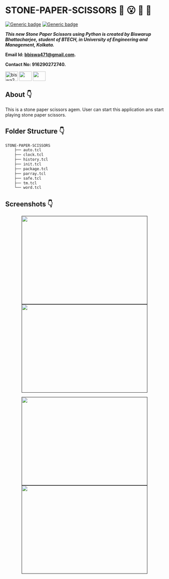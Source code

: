 # STONE-PAPER-SCISSORS :star_struck: :open_mouth: :running: :star2:

[![Generic badge](https://img.shields.io/badge/advance-Python3-yellowgreen)](https://shields.io/) [![Generic badge](https://img.shields.io/badge/intermediate-tcl-red)](https://shields.io/) 
<br>

***This new Stone Paper Scissors using Python is created by Biswarup Bhattacharjee, student of BTECH, in University of Engineering and Management, Kolkata.***

**Email Id: bbiswa471@gmail.com.** 

**Contact No: 916290272740.** 


<p align="left">
<a href="https://www.facebook.com/profile.php?id=100070395300810" target="blank"><img align="center" src="https://cdn.jsdelivr.net/npm/simple-icons@3.0.1/icons/facebook.svg" alt="biswa2210" height="30" width="40" /></a>
<a href="https://instagram.com/biswarup2210" target="blank"><img align="center" src="https://cdn.jsdelivr.net/npm/simple-icons@3.0.1/icons/instagram.svg" alt="" height="30" width="40" /></a>
<a href="https://github.com/biswa2210" target="blank"><img align="center" src="https://cdn.jsdelivr.net/npm/simple-icons@3.0.1/icons/github.svg" alt="" height="30" width="40" /></a>
</p>

## About :point_down: 

<div align="justified">
    
This is a stone paper scissors agem. User can start this application ans start playing stone paper scissors. 

</div>

## Folder Structure :point_down:

```bash
STONE-PAPER-SCISSORS
    ├── auto.tcl
    ├── clock.tcl
    ├── history.tcl
    ├── init.tcl
    ├── package.tcl
    ├── parray.tcl
    ├── safe.tcl
    ├── tm.tcl
    └── word.tcl
``` 
## Screenshots :point_down: 

<div align="center">
    
<a href=""><img src="" width="400" height= "280"></a> <a href=""><img src="" width="400" height= "280"></a>

<a href=""><img src="" width="400" height= "280"></a> <a href=""><img src="" width="400" height= "280"></a>

</div>


